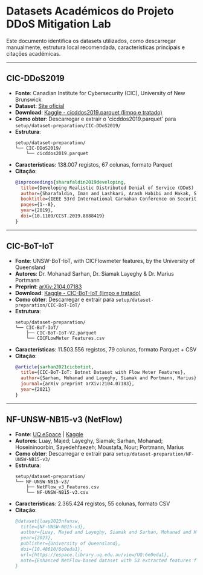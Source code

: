 # Datasets Académicos do Projeto DDoS Mitigation Lab

Este documento identifica os datasets utilizados, como descarregar manualmente, estrutura local recomendada, características principais e citações académicas.

---

## CIC-DDoS2019
- **Fonte**: Canadian Institute for Cybersecurity (CIC), University of New Brunswick
- **Dataset**: [Site oficial](https://www.unb.ca/cic/datasets/ddos-2019.html)
- **Download**: [Kaggle - cicddos2019.parquet (limpo e tratado)](https://www.kaggle.com/datasets/dhoogla/cicddos2019/data)
- **Como obter**: Descarregar e extrair o 'cicddos2019.parquet' para `setup/dataset-preparation/CIC-DDoS2019/`
- **Estrutura**:
  ```
  setup/dataset-preparation/
  └── CIC-DDoS2019/
      └── cicddos2019.parquet
  ```
- **Características**: 138.007 registos, 67 colunas, formato Parquet
- **Citação**:
  ```bibtex
  @inproceedings{sharafaldin2019developing,
    title={Developing Realistic Distributed Denial of Service (DDoS) Attack Dataset and Taxonomy},
    author={Sharafaldin, Iman and Lashkari, Arash Habibi and Hakak, Saqib and Ghorbani, Ali A},
    booktitle={IEEE 53rd International Carnahan Conference on Security Technology},
    pages={1--8},
    year={2019},
    doi={10.1109/CCST.2019.8888419}
  }
  ```

---

## CIC-BoT-IoT
- **Fonte**: UNSW-BoT-IoT, with CICFlowmeter features, by the University of Queensland
- **Autores**: Dr. Mohanad Sarhan, Dr. Siamak Layeghy & Dr. Marius Portmann
- **Preprint**: [arXiv:2104.07183](https://arxiv.org/abs/2104.07183)
- **Download**: [Kaggle - CIC-BoT-IoT (limpo e tratado)](https://www.kaggle.com/datasets/dhoogla/cicbotiot)
- **Como obter**: Descarregar e extrair para `setup/dataset-preparation/CIC-BoT-IoT/`
- **Estrutura**:
  ```
  setup/dataset-preparation/
  └── CIC-BoT-IoT/
      ├── CIC-BoT-IoT-V2.parquet
      └── CICFLowMeter Features.csv
  ```
- **Características**: 11.503.556 registos, 79 colunas, formato Parquet + CSV
- **Citação**:
  ```bibtex
  @article{sarhan2021cicbotiot,
    title={CIC-BoT-IoT: Botnet Dataset with Flow Meter Features},
    author={Sarhan, Mohanad and Layeghy, Siamak and Portmann, Marius},
    journal={arXiv preprint arXiv:2104.07183},
    year={2021}
  }
  ```

---

## NF-UNSW-NB15-v3 (NetFlow)
- **Fonte**: [UQ eSpace](https://espace.library.uq.edu.au/view/UQ:6e0eda1) | [Kaggle](https://www.kaggle.com/datasets/ndayisabae/nf-unsw-nb15-v3)
- **Autores**: Luay, Majed; Layeghy, Siamak; Sarhan, Mohanad; Hoseininoorbin, Sayedehfaezeh; Moustafa, Nour; Portmann, Marius
- **Como obter**: Descarregar e extrair para `setup/dataset-preparation/NF-UNSW-NB15-v3/`
- **Estrutura**:
  ```
  setup/dataset-preparation/
  └── NF-UNSW-NB15-v3/
      ├── NetFlow_v3_Features.csv
      └── NF-UNSW-NB15-v3.csv
  ```
- **Características**: 2.365.424 registos, 55 colunas, formato CSV
- **Citação**:
  ```bibtex
  @dataset{luay2023nfunsw,
    title={NF-UNSW-NB15-v3},
    author={Luay, Majed and Layeghy, Siamak and Sarhan, Mohanad and Hoseininoorbin, Sayedehfaezeh and Moustafa, Nour and Portmann, Marius},
    year={2023},
    publisher={University of Queensland},
    doi={10.48610/6e0eda1},
    url={https://espace.library.uq.edu.au/view/UQ:6e0eda1},
    note={Enhanced NetFlow-based dataset with 53 extracted features for network intrusion detection}
  }
  ```
